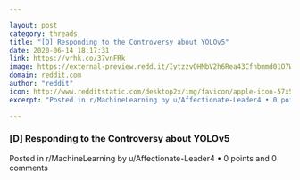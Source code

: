 ```yaml
---

layout: post
category: threads
title: "[D] Responding to the Controversy about YOLOv5"
date: 2020-06-14 18:17:31
link: https://vrhk.co/37vnFRk
image: https://external-preview.redd.it/IytzzvOHMbV2h6Rea43Cfnbmmd01O7WwsA2knpJPqXE.jpg?width=1200&height=628.272251309&auto=webp&crop=1200:628.272251309,smart&s=abf6ee6fedf1766c734943426c45876afd8ddb45
domain: reddit.com
author: "reddit"
icon: http://www.redditstatic.com/desktop2x/img/favicon/apple-icon-57x57.png
excerpt: "Posted in r/MachineLearning by u/Affectionate-Leader4 • 0 points and 0 comments"

---
```


### [D] Responding to the Controversy about YOLOv5

Posted in r/MachineLearning by u/Affectionate-Leader4 • 0 points and 0 comments